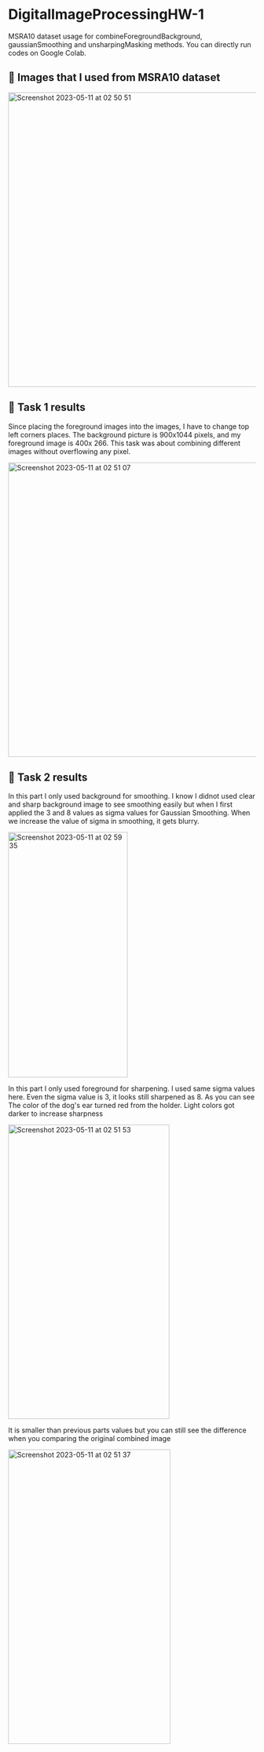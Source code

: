 # DigitalImageProcessingHW-1
 MSRA10 dataset usage for combineForegroundBackground, gaussianSmoothing and unsharpingMasking methods. You can directly run codes on Google Colab.
 
 <h2> 🚀  Images that I used from MSRA10 dataset </h2>
<p align="left">
 
 <img width="913" alt="Screenshot 2023-05-11 at 02 50 51" src="https://github.com/iremsilamadenli/DigitalImageProcessingHW-1/assets/93054796/988b760b-a0d1-48ef-8c06-366d402bc4c0" height="600">

 
 <h2> 🚀 Task 1 results </h2>
<p align="left">
 
 Since placing the foreground images into the images, I have to change top left corners places. The background picture is 900x1044 pixels, and my foreground image is 400x 266. This task was about combining different images without overflowing any pixel.
 
 <img width="913" alt="Screenshot 2023-05-11 at 02 51 07" src="https://github.com/iremsilamadenli/DigitalImageProcessingHW-1/assets/93054796/1aae2600-4d37-4242-8e43-6e00c5e40dab" height="600">

  <h2> 🚀 Task 2 results </h2>
<p align="left">
 
 In this part I only used background for smoothing. I know I didnot used clear and sharp background image to see smoothing easily but when I first applied the 3 and 8 values as sigma values for Gaussian Smoothing. When we increase the value of sigma in smoothing, it gets blurry.

 <img width="243" alt="Screenshot 2023-05-11 at 02 59 35" src="https://github.com/iremsilamadenli/DigitalImageProcessingHW-1/assets/93054796/28c95c25-c4e6-4ebb-a45a-85c3a9829392" height="500">
 
 In this part I only used foreground for sharpening. I used same sigma values here. Even the sigma value is 3, it looks still sharpened as 8. As you can see The color of the dog's ear turned red from the holder. Light colors got darker to increase sharpness
 
<img width="328" alt="Screenshot 2023-05-11 at 02 51 53" src="https://github.com/iremsilamadenli/DigitalImageProcessingHW-1/assets/93054796/558f08c1-98ec-4e4d-9084-4d1723daee90" height="600" >

 It is smaller than previous parts values but you can still see the difference when you comparing the original combined image
 
<img width="330" alt="Screenshot 2023-05-11 at 02 51 37" src="https://github.com/iremsilamadenli/DigitalImageProcessingHW-1/assets/93054796/0e5153f6-1175-4099-a310-d6408c9f49cf" height="600" >
 
